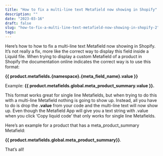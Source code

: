 ```yaml
---
title: "How to fix a multi-line text Metafield now showing in Shopify"
description: ""
date: "2023-03-16"
draft: false
slug: "how-to-fix-a-multi-line-text-metafield-now-showing-in-shopify-2"
tags:
---
```


<!--kg-card-begin: html--><p><!--kg-card-begin: html--></p>
<p>Here&#8217;s how to how to fix a multi-line text Metafield now showing in Shopify. It&#8217;s not really a fix, more like the correct way to display this field inside a Liquid file. When trying to display a custom Metafield of a product in Shopify the documentation online indicates the correct way is to use this format: </p>
<p><strong>{{ product.metafields.{namespace}.{meta_field_name}.value }} </strong></p>
<p>Example: <strong>{{ product.metafields.global.meta_product_summary.value }}.</strong></p>
<p>This format works great for single line Metafields, but when trying to do this with a multi-line Metafield nothing is going to show up. Instead, all you have to do is drop the <strong>.value</strong> from your code and the multi-line text will now show up. Even though the Metafield App will give you a text string with .value when you click &#8216;Copy liquid code&#8217; that only works for single line Metafields. </p>
<p>Here&#8217;s an example for a product that has a meta_product_summary Metafield: </p>
<p><strong>{{ product.metafields.global.meta_product_summary}}</strong>. </p>
</p>
<p>That&#8217;s all! </p>
<p><!--kg-card-end: html--></p>
<!--kg-card-end: html-->
